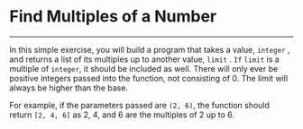 # Find Multiples of a Number

---

In this simple exercise, you will build a program that takes a value, `integer` , 
and returns a list of its multiples up to another value, `limit` . 
`If` `limit` is a multiple of `integer`, it should be included as well. 
There will only ever be positive integers passed into the function, 
not consisting of 0. The limit will always be higher than the base.

For example, if the parameters passed are `(2, 6)`, the function 
should return `[2, 4, 6]` as 2, 4, and 6 are the multiples of 2 up to 6.